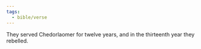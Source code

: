 ```yaml
---
tags:
  - bible/verse
---
```

They served Chedorlaomer for twelve years, and in the thirteenth year they rebelled.